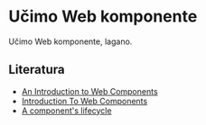 # Učimo Web komponente

Učimo Web komponente, lagano.

## Literatura

- [An Introduction to Web Components](https://css-tricks.com/an-introduction-to-web-components/)
- [Introduction To Web Components](https://coryrylan.com/blog/introduction-to-web-components)
- [A component's lifecycle](https://dev.to/thepassle/web-components-from-zero-to-hero-4n4m#a-components-lifecycle)
